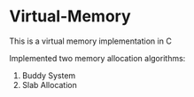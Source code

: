 # Virtual-Memory
This is a virtual memory implementation in C

Implemented two memory allocation algorithms:
1. Buddy System
2. Slab Allocation
